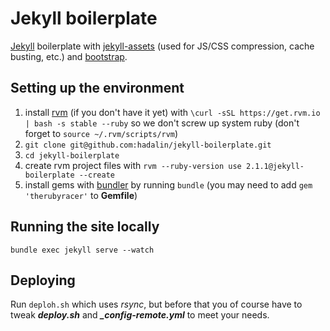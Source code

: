 # Jekyll boilerplate

[Jekyll](http://jekyllrb.com) boilerplate with [jekyll-assets](https://github.com/ixti/jekyll-assets) (used for JS/CSS compression, cache busting, etc.) and [bootstrap](http://getbootstrap.com).

## Setting up the environment

1. install [rvm](http://rvm.io) (if you don't have it yet) with `\curl -sSL https://get.rvm.io | bash -s stable --ruby` so we don't screw up system ruby (don't forget to `source ~/.rvm/scripts/rvm`)
1. `git clone git@github.com:hadalin/jekyll-boilerplate.git`
1. `cd jekyll-boilerplate`
1. create rvm project files with `rvm --ruby-version use 2.1.1@jekyll-boilerplate --create`
1. install gems with [bundler](http://bundler.io) by running `bundle` (you may need to add `gem 'therubyracer'` to **Gemfile**)

## Running the site locally

`bundle exec jekyll serve --watch`

## Deploying

Run `deploh.sh` which uses *rsync*, but before that you of course have to tweak ***deploy.sh*** and ***_config-remote.yml*** to meet your needs.
